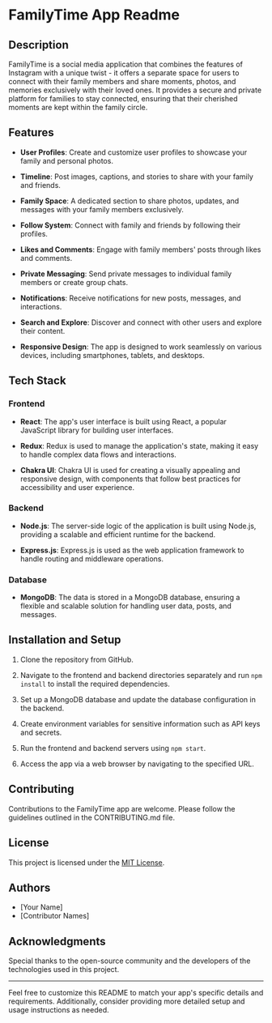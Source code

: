 # FamilyTime App Readme

## Description
FamilyTime is a social media application that combines the features of Instagram with a unique twist - it offers a separate space for users to connect with their family members and share moments, photos, and memories exclusively with their loved ones. It provides a secure and private platform for families to stay connected, ensuring that their cherished moments are kept within the family circle.

## Features
- **User Profiles**: Create and customize user profiles to showcase your family and personal photos.

- **Timeline**: Post images, captions, and stories to share with your family and friends.

- **Family Space**: A dedicated section to share photos, updates, and messages with your family members exclusively.

- **Follow System**: Connect with family and friends by following their profiles.

- **Likes and Comments**: Engage with family members' posts through likes and comments.

- **Private Messaging**: Send private messages to individual family members or create group chats.

- **Notifications**: Receive notifications for new posts, messages, and interactions.

- **Search and Explore**: Discover and connect with other users and explore their content.

- **Responsive Design**: The app is designed to work seamlessly on various devices, including smartphones, tablets, and desktops.

## Tech Stack
### Frontend
- **React**: The app's user interface is built using React, a popular JavaScript library for building user interfaces.

- **Redux**: Redux is used to manage the application's state, making it easy to handle complex data flows and interactions.

- **Chakra UI**: Chakra UI is used for creating a visually appealing and responsive design, with components that follow best practices for accessibility and user experience.

### Backend
- **Node.js**: The server-side logic of the application is built using Node.js, providing a scalable and efficient runtime for the backend.

- **Express.js**: Express.js is used as the web application framework to handle routing and middleware operations.

### Database
- **MongoDB**: The data is stored in a MongoDB database, ensuring a flexible and scalable solution for handling user data, posts, and messages.

## Installation and Setup
1. Clone the repository from GitHub.

2. Navigate to the frontend and backend directories separately and run `npm install` to install the required dependencies.

3. Set up a MongoDB database and update the database configuration in the backend.

4. Create environment variables for sensitive information such as API keys and secrets.

5. Run the frontend and backend servers using `npm start`.

6. Access the app via a web browser by navigating to the specified URL.

## Contributing
Contributions to the FamilyTime app are welcome. Please follow the guidelines outlined in the CONTRIBUTING.md file.

## License
This project is licensed under the [MIT License](LICENSE).

## Authors
- [Your Name]
- [Contributor Names]

## Acknowledgments
Special thanks to the open-source community and the developers of the technologies used in this project.

---

Feel free to customize this README to match your app's specific details and requirements. Additionally, consider providing more detailed setup and usage instructions as needed.